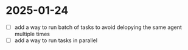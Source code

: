 # 2025-01-24
- [ ] add a way to run batch of tasks to avoid delopying the same agent multiple times
- [ ] add a way to run tasks in parallel
